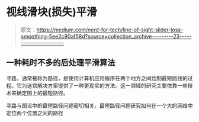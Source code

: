 # 视线滑块(损失)平滑

> 原文：<https://medium.com/nerd-for-tech/line-of-sight-slider-loss-smoothing-5ee2c90af58d?source=collection_archive---------23----------------------->

## 一种耗时不多的后处理平滑算法

寻路，通常被称为路径，是使用计算机应用程序在两个地方之间绘制最短路线的过程。它为迷宫解决方案提供了一种更现实的方法。这一领域的研究主要依靠一些技术来确定图上的最短路径。

寻路与图论中的最短路径问题密切相关，最短路径问题研究如何在一个大的网络中定位两个位置之间的路径